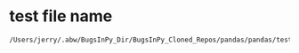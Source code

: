 # test file name

```text
/Users/jerry/.abw/BugsInPy_Dir/BugsInPy_Cloned_Repos/pandas/pandas/tests/resample/test_datetime_index.py
```